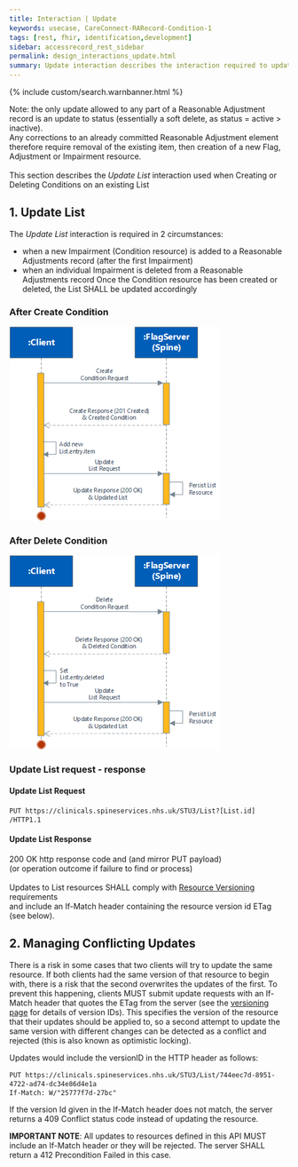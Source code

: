```yaml
---
title: Interaction | Update
keywords: usecase, CareConnect-RARecord-Condition-1
tags: [rest, fhir, identification,development]
sidebar: accessrecord_rest_sidebar
permalink: design_interactions_update.html
summary: Update interaction describes the interaction required to update List resources via the FHIR&reg; Reasonable Adjustments API. These are used to manage the Impairments recorded on a Reasonable Adjustment Flag.
---
```

{% include custom/search.warnbanner.html %}

Note: the only update allowed to any part of a Reasonable Adjustment record is an update to status (essentially a soft delete, as status = active > inactive).  
Any corrections to an already committed Reasonable Adjustment element therefore require removal of the existing item, then creation of a new Flag, Adjustment or Impairment resource.  
<br>
This section describes the _Update List_ interaction used when Creating or Deleting Conditions on an existing List

## 1. Update List ##

The _Update List_ interaction is required in 2 circumstances:
* when a new Impairment (Condition resource) is added to a Reasonable Adjustments record (after the first Impairment)
* when an individual Impairment is deleted from a Reasonable Adjustments record
Once the Condition resource has been created or deleted, the List SHALL be updated accordingly

### After Create Condition ###
<img src="images/sequenceDiagrams/UpdateListNew.png">

### After Delete Condition ###
<img src="images/sequenceDiagrams/UpdateListDelete.png">

### Update List request - response ###

#### Update List Request ####

```
PUT https://clinicals.spineservices.nhs.uk/STU3/List?[List.id] /HTTP1.1
```

#### Update List Response ####

200 OK http response code and (and mirror PUT payload)  
(or operation outcome if failure to find or process)  
<br>
Updates to List resources SHALL comply with [Resource Versioning](/explore_versioning.html) requirements  
and include an If-Match header containing the resource version id ETag (see below).



## 2. Managing Conflicting Updates ##

There is a risk in some cases that two clients will try to update the same resource. If both clients had the same version of that resource to begin with, there is a risk that the second overwrites the updates of the first. To prevent this happening, clients MUST submit update requests with an If-Match header that quotes the ETag from the server (see the [versioning page](explore_versioning.html) for details of version IDs). This specifies the version of the resource that their updates should be applied to, so a second attempt to update the same version with different changes can be detected as a conflict and rejected (this is also known as optimistic locking).

Updates would include the versionID in the HTTP header as follows:

```
PUT https://clinicals.spineservices.nhs.uk/STU3/List/744eec7d-8951-4722-ad74-dc34e86d4e1a
If-Match: W/"25777f7d-27bc"
```

If the version Id given in the If-Match header does not match, the server returns a 409 Conflict status code instead of updating the resource.

**IMPORTANT NOTE**: All updates to resources defined in this API MUST include an If-Match header or they will be rejected. The server SHALL return a 412 Precondition Failed in this case.
